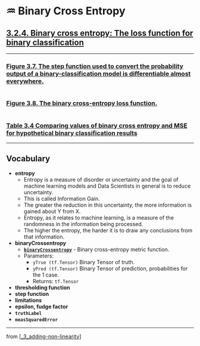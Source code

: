 # ♒️ Binary Cross Entropy

## [**3.2.4.** Binary cross entropy: The loss function for binary classification](https://livebook.manning.com/book/deep-learning-with-javascript/chapter-3/174)

---

### [**Figure 3.7.** The step function used to convert the probability output of a binary-classification model is differentiable almost everywhere.](https://livebook.manning.com/book/deep-learning-with-javascript/chapter-3/ch03fig07)

<img src="">

### [**Figure 3.8.** The binary cross-entropy loss function.](https://livebook.manning.com/book/deep-learning-with-javascript/chapter-3/ch03fig08)

<img src="">

### [**Table 3.4** Comparing values of binary cross entropy and MSE for hypothetical binary classification results]()

---

## **Vocabulary**

- <b>entropy</b>
  - Entropy is a measure of disorder or uncertainty and the goal of machine learning models and Data Scientists in general is to reduce uncertainty.
  - This is called Information Gain.
  - The greater the reduction in this uncertainty, the more information is gained about Y from X.
  - Entropy, as it relates to machine learning, is a measure of the randomness in the information being processed.
  - The higher the entropy, the harder it is to draw any conclusions from that information.
- <b>binaryCrossentropy</b>
  - [**`binaryCrossentropy`**](https://js.tensorflow.org/api/latest/#metrics.binaryCrossentropy) - Binary cross-entropy metric function.
  - Parameters:
    - `yTrue (tf.Tensor)` Binary Tensor of truth.
    - `yPred (tf.Tensor)` Binary Tensor of prediction, probabilities for the 1 case.
    - Returns: `tf.Tensor`
- <b>thresholding function</b>
- <b>step function</b>
- <b>limitations</b>
- <b>epsilon, fudge factor</b>
- <b>`truthLabel`</b>
- <b>`measSquaredError`</b>

<link rel="stylesheet" type="text/css" media="all" href="../../../assets/css/custom.css" />

---

from [[_3_adding-non-linearity]]

[//begin]: # "Autogenerated link references for markdown compatibility"
[_3_adding-non-linearity]: ../_3_adding-non-linearity.md "♒️ NON-LINEARITY"
[//end]: # "Autogenerated link references"
